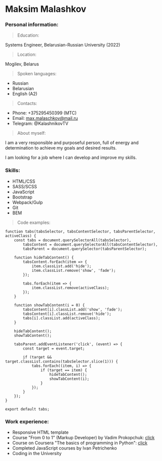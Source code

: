 # Maksim Malashkov
### __Personal information:__
>Education:

Systems Engineer,
Belarusian-Russian University (2022)

>Location:

Mogilev, Belarus

>Spoken languages:

- Russian
- Belarusian
- English (A2)

>Contacts:

- Phone: +375295450399 (MTC)
- Email: max.malaschkov@mail.ru
- Telegram: @KalashnikovTV

>About myself:

I am a very responsible and purposeful person, full of energy and determination to achieve my goals and desired results.

I am looking for a job where I can develop and improve my skills.

### __Skills:__

- HTML/CSS
- SASS/SCSS
- JavaScript
- Bootstrap
- Webpack/Gulp
- Git
- BEM

>Code examples:

```
function tabs(tabsSelector, tabsContentSelector, tabsParentSelector, activeClass) {
    const tabs = document.querySelectorAll(tabsSelector),
        tabsContent = document.querySelectorAll(tabsContentSelector),
        tabsParent = document.querySelector(tabsParentSelector);

    function hideTabContent() {
        tabsContent.forEach(item => {
            item.classList.add('hide');
            item.classList.remove('show', 'fade');
        });

        tabs.forEach(item => {
            item.classList.remove(activeClass);
        });
    }

    function showTabContent(i = 0) {
        tabsContent[i].classList.add('show', 'fade');
        tabsContent[i].classList.remove('hide');
        tabs[i].classList.add(activeClass);
    }

    hideTabContent();
    showTabContent();

    tabsParent.addEventListener('click', (event) => {
        const target = event.target;

        if (target && target.classList.contains(tabsSelector.slice(1))) {
            tabs.forEach((item, i) => {
                if (target == item) {
                    hideTabContent();
                    showTabContent(i);
                }
            });
        }
    });
}

export default tabs;
```

### __Work experience:__
- Responsive HTML template
- Course "From 0 to 1" (Markup Developer) by Vadim Prokopchuk: [click](http://prntscr.com/xm4sn5)
- Course on Coursera "The basics of programming in Python": [click](http://prntscr.com/xm4znz)
- Completed JavaScript courses by Ivan Petrichenko
- Coding in the University
